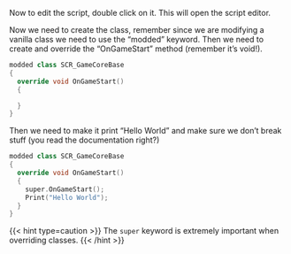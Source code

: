 Now to edit the script, double click on it. This will open the script editor.

Now we need to create the class, remember since we are modifying a vanilla class we need to use the “modded” keyword. Then we need to create and override the “OnGameStart” method (remember it’s void!).
```c++
modded class SCR_GameCoreBase
{
  override void OnGameStart()
  {

  }
}
```

Then we need to make it print “Hello World” and make sure we don’t break stuff (you read the documentation right?)
```c++
modded class SCR_GameCoreBase
{
  override void OnGameStart()
  {
    super.OnGameStart();
    Print("Hello World");
  }
}
```
{{< hint type=caution >}}
The `super` keyword is extremely important when overriding classes.
{{< /hint >}}
